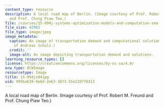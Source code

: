 ```yaml
---
content_type: resource
description: A local road map of Berlin. (Image courtesy of Prof. Robert M. Freund
  and Prof. Chung Piaw Teo.)
file: /courses/15-094j-systems-optimization-models-and-computation-sma-5223-spring-2004/995ba6399e8d2e63387355e220776313_15-094js04.jpg
file_size: 42961
file_type: image/jpeg
image_metadata:
  caption: An image of transportation demand and computational solutions. (Image courtesy
    of Andreas Schulz.)
  credit: ''
  image-alt: An image depicting transportation demand and solutions.
learning_resource_types: []
license: https://creativecommons.org/licenses/by-nc-sa/4.0/
ocw_type: OCWImage
resourcetype: Image
title: 15-094js04jpg
uid: 995ba639-9e8d-2e63-3873-55e220776313
---
```

A local road map of Berlin. (Image courtesy of Prof. Robert M. Freund and Prof. Chung Piaw Teo.)